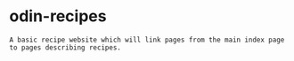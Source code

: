 # odin-recipes

	A basic recipe website which will link pages from the main index page to pages describing recipes. 